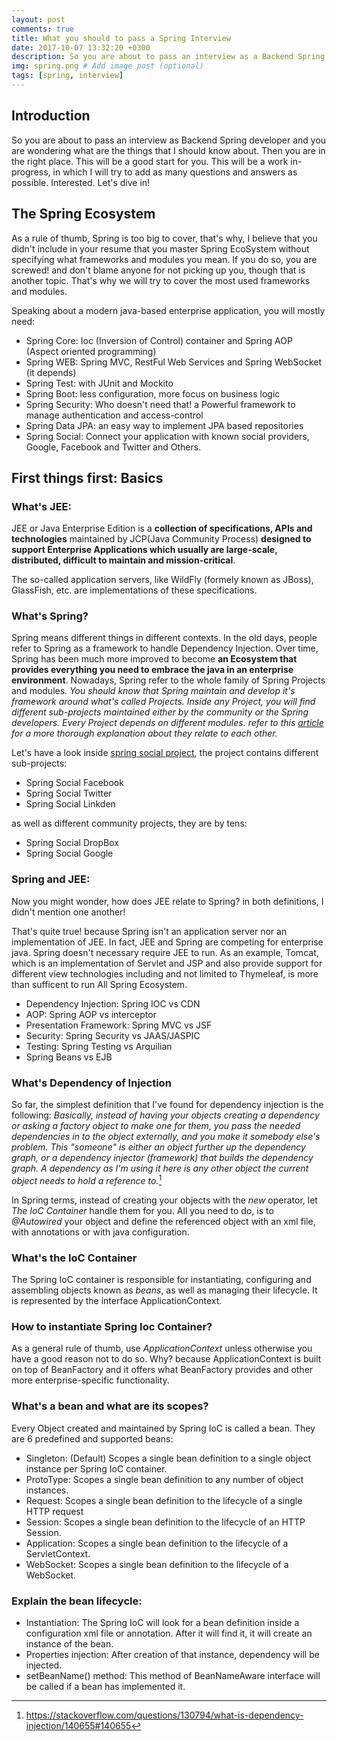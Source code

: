 ```yaml
---
layout: post
comments: true
title: What you should to pass a Spring Interview
date: 2017-10-07 13:32:20 +0300
description: So you are about to pass an interview as a Backend Spring developer and you are wondering what are # Add post description (optional)
img: spring.png # Add image post (optional)
tags: [spring, interview]
---
```



## Introduction
So you are about to pass an interview as Backend Spring developer and you are wondering what are
the things that I should know about. Then you are in the right place. This will be a good start for you.
This will be a work in-progress, in which I will try to add as many questions and answers as possible.
Interested. Let's dive in!


## The Spring Ecosystem
As a rule of thumb, Spring is too big to cover, that's why, I believe that you didn't include in your resume that you master Spring EcoSystem without specifying what frameworks and modules you mean. If you do so, you are screwed! and don't blame anyone for not picking up you, though that is another topic. That's why we will try to cover the most used frameworks and modules.

Speaking about a modern java-based enterprise application, you will mostly need:

* Spring Core: Ioc (Inversion of Control) container and Spring AOP (Aspect oriented programming)
* Spring WEB: Spring MVC, RestFul Web Services and Spring WebSocket (it depends)
* Spring Test: with JUnit and Mockito
* Spring Boot: less configuration, more focus on business logic
* Spring Security: Who doesn't need that! a Powerful framework to manage authentication and access-control 
* Spring Data JPA: an easy way to implement JPA based repositories
* Spring Social: Connect your application with known social providers, Google, Facebook and Twitter and Others.

## First things first: Basics

### What's JEE:

JEE or Java Enterprise Edition is a **collection of specifications, APIs and technologies** maintained by JCP(Java Community Process) **designed to support Enterprise Applications which usually are large-scale, distributed, difficult to maintain and mission-critical**.

The so-called application servers, like WildFly (formely known as JBoss), GlassFish, etc. are implementations of these specifications.

### What's Spring?
Spring means different things in different contexts. In the old days, people refer to Spring as a framework to handle Dependency Injection. Over time, Spring has been much more improved to become **an Ecosystem that provides everything you need to embrace the java in an enterprise environment**. Nowadays, Spring refer to the whole family of Spring Projects and modules. 
*You should know that Spring maintain and develop it's framework around what's called Projects. Inside any Project, you will find different sub-projects maintained either by the community or the Spring developers. Every Project depends on different modules. refer to this [article][1] for a more thorough explanation about they relate to each other.*

[1]: http://springtutorials.com/introduction-to-spring-modules/ "introduction to spring modules"

Let's have a look inside [spring social project][2], the project contains different sub-projects:

* Spring Social Facebook
* Spring Social Twitter
* Spring Social Linkden

as well as different community projects, they are by tens:

* Spring Social DropBox
* Spring Social Google

[2]: https://projects.spring.io/spring-social/ "spring social"
### Spring and JEE:
Now you might wonder, how does JEE relate to Spring? in both definitions, I didn't mention one another!

That's quite true! because Spring isn't an application server nor an implementation of JEE.
In fact, JEE and Spring are competing for enterprise java. Spring doesn't necessary require JEE to run.
As an example, Tomcat, which is an implementation of Servlet and JSP and also provide support for different view technologies including and not limited to Thymeleaf, is more than sufficent to run All Spring Ecosystem.

* Dependency Injection: Spring IOC vs CDN
* AOP: Spring AOP vs interceptor
* Presentation Framework: Spring MVC vs JSF
* Security: Spring Security vs JAAS/JASPIC
* Testing: Spring Testing vs Arquilian
* Spring Beans vs EJB

### What's Dependency of Injection

So far, the simplest definition that I've found for dependency injection is the following:
*Basically, instead of having your objects creating a dependency or asking a factory object to make one for them, you pass the needed dependencies in to the object externally, and you make it somebody else's problem. This "someone" is either an object further up the dependency graph, or a dependency injector (framework) that builds the dependency graph. A dependency as I'm using it here is any other object the current object needs to hold a reference to.*[^1]

[^1]: https://stackoverflow.com/questions/130794/what-is-dependency-injection/140655#140655

In Spring terms, instead of creating your objects with the *new* operator, let *The IoC Container* handle them for you. All you need to do, is to *@Autowired* your object and define the referenced object with an xml file, with annotations or with java configuration.

### What's the IoC Container

The Spring IoC container is responsible for instantiating, configuring and assembling objects known as *beans*, as well as managing their lifecycle. It is represented by the interface ApplicationContext.

### How to instantiate Spring Ioc Container?

As a general rule of thumb, use *ApplicationContext* unless otherwise you have a good reason not to do so. Why? because ApplicationContext is built on top of BeanFactory and it offers what BeanFactory provides and other more enterprise-specific functionality.

### What's a bean and what are its scopes?

Every Object created and maintained by Spring IoC is called a bean.
They are 6 predefined and supported beans:

* Singleton: (Default) Scopes a single bean definition to a single object instance per Spring IoC container.
* ProtoType: Scopes a single bean definition to any number of object instances.
* Request: Scopes a single bean definition to the lifecycle of a single HTTP request
* Session: Scopes a single bean definition to the lifecycle of an HTTP Session.
* Application: Scopes a single bean definition to the lifecycle of a ServletContext.
* WebSocket: Scopes a single bean definition to the lifecycle of a WebSocket.

### Explain the bean lifecycle:

* Instantiation: The Spring IoC will look for a bean definition inside a configuration xml file or annotation. After it will find it, it will create an instance of the bean.
* Properties injection: After creation of that instance, dependency will be injected.
* setBeanName() method: This method of BeanNameAware interface will be called if a bean has implemented it.




